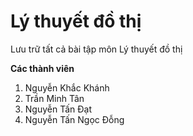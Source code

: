 # Lý thuyết đồ thị
Lưu trữ tất cả bài tập môn Lý thuyết đồ thị

**Các thành viên**
1. Nguyễn Khắc Khánh
2. Trần Minh Tân
3. Nguyễn Tấn Đạt
4. Nguyễn Tấn Ngọc Đỗng
